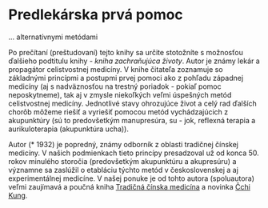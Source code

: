 Predlekárska prvá pomoc
=======================

... alternatívnymi metódami

Po prečítaní (preštudovaní) tejto knihy sa určite stotožníte s možnosťou
ďalšieho podtitulu knihy - *kniha zachraňujúca životy*. Autor je známy lekár a
propagátor celistvostnej medicíny. V knihe čitateľa zoznamuje so základnými
princípmi a postupmi prvej pomoci ako z pohľadu západnej medicíny (aj s
nadväznosťou na trestný poriadok - pokiaľ pomoc neposkytneme), tak aj v zmysle
niekoľkých veľmi úspešných metód celistvostnej medicíny. Jednotlivé stavy
ohrozujúce život a celý rad ďalších chorôb môžeme riešiť a vyriešiť pomocou
metód vychádzajúcich z akupunktúry (sú to predovšetkým manupresúra, su - jok,
reflexná terapia a aurikuloterapia (akupunktúra ucha)).

Autor (\* 1932) je popredný, známy odborník z oblasti tradičnej čínskej
medicíny. V našich podmienkach tieto princípy presadzoval už od konca 50. rokov
minulého storočia (predovšetkým akupunktúru a akupresúru) a významne sa zaslúžil
o etabláciu týchto metód v československej a aj experimentálnej medicíne. V
našej ponuke je od tohto autora (spoluautora) veľmi zaujímavá a poučná kniha
[Tradičná čínska medicína](../knihy/tradicni-cinska-medicina)
a novinka [Čchi Kung](../knihy/cchi-kung).


